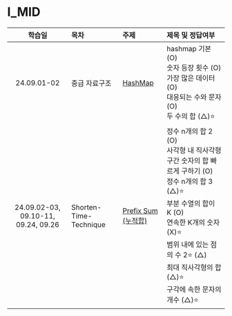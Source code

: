 # I_MID

|               학습일                | 목차                   | 주제                                                            | 제목 및 정답여부                                                                                                                                                                                                                                                 |
| :---------------------------------: | :--------------------- | :-------------------------------------------------------------- | :--------------------------------------------------------------------------------------------------------------------------------------------------------------------------------------------------------------------------------------------------------------- |
|             24.09.01-02             | 중급 자료구조          | [HashMap](./중급%20자료구조/HashMap.js)                         | hashmap 기본 (O)<br>숫자 등장 횟수 (O)<br>가장 많은 데이터 (O)<br>대응되는 수와 문자 (O)<br>두 수의 합 (△)⭐️<br>                                                                                                                                                |
| 24.09.02-03, 09.10-11, 09.24, 09.26 | Shorten-Time-Technique | [Prefix Sum (누적합)](./Shorten-Time-Technique/Prefix%20Sum.js) | 정수 n개의 합 2 (O)<br>사각형 내 직사각형 구간 숫자의 합 빠르게 구하기 (O)<br>정수 n개의 합 3 (△)⭐️<br>부분 수열의 합이 K (O)<br>연속한 K개의 숫자 (X)⭐️<br>범위 내에 있는 점의 수 2⭐️ (△)<br>최대 직사각형의 합 (△)⭐️<br>구각에 속한 문자의 개수 (△)⭐️<br> |
